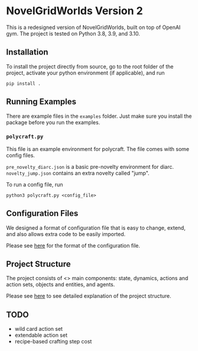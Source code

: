 # NovelGridWorlds Version 2
This is a redesigned version of NovelGridWorlds, built on top of OpenAI gym.
The project is tested on Python 3.8, 3.9, and 3.10.

## Installation

To install the project directly from source, go to the root folder of the
project, activate your python environment (if applicable), and run

```
pip install .
```

## Running Examples
There are example files in the `examples` folder. Just
make sure you install
the package before you run the examples.

### `polycraft.py`
This file is an example environment for polycraft. 
The file comes with some config files.

`pre_novelty_diarc.json` is a basic pre-novelty environment for diarc.
`novelty_jump.json` contains an extra novelty called "jump".

To run a config file, run
```
python3 polycraft.py <config_file>
```


## Configuration Files
We designed a format of configuration file that is easy to change,
extend, and also allows extra code to be easily imported.

Please see [here](docs/config_file.md) for the format of the configuration file.

<!-- ### `test_render_with_parser`
This file allows you to type commands manually to test the render
function in text and reproduce some errors.

### `test_color_render`
This file allows you to type commands manually to test the render
function in PyGame and reproduce some errors. -->




## Project Structure
The project consists of <> main components: state, dynamics, actions and action sets, objects and entities, and agents.

Please see [here](docs/project_structure.md) to see detailed explanation of the
project structure.


## TODO
- wild card action set
- extendable action set
- recipe-based crafting step cost
